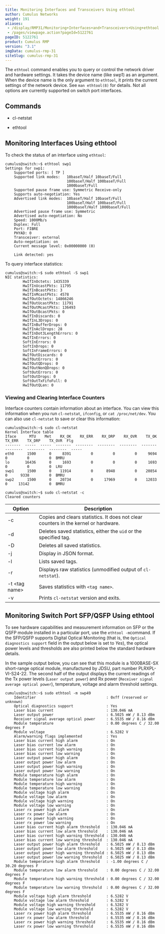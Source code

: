 ```yaml
---
title: Monitoring Interfaces and Transceivers Using ethtool
author: Cumulus Networks
weight: 191
aliases:
 - /display/RMP31/Monitoring+Interfaces+and+Transceivers+Using+ethtool
 - /pages/viewpage.action?pageId=5122761
pageID: 5122761
product: Cumulus RMP
version: "3.1"
imgData: cumulus-rmp-31
siteSlug: cumulus-rmp-31
---
```

The `ethtool` command enables you to query or control the network driver
and hardware settings. It takes the device name (like swp1) as an
argument. When the device name is the only argument to `ethtool`, it
prints the current settings of the network device. See `man ethtool(8)`
for details. Not all options are currently supported on switch port
interfaces.

## Commands</span>

  - cl-netstat

  - ethtool

## Monitoring Interfaces Using ethtool</span>

To check the status of an interface using `ethtool`:

    cumulus@switch:~$ ethtool swp1
    Settings for swp1:
        Supported ports: [ TP ]
        Supported link modes:   10baseT/Half 10baseT/Full 
                                100baseT/Half 100baseT/Full 
                                1000baseT/Full 
        Supported pause frame use: Symmetric Receive-only
        Supports auto-negotiation: Yes
        Advertised link modes:  10baseT/Half 10baseT/Full 
                                100baseT/Half 100baseT/Full 
                                1000baseT/Half 1000baseT/Full 
        Advertised pause frame use: Symmetric
        Advertised auto-negotiation: No
        Speed: 1000Mb/s
        Duplex: Full
        Port: FIBRE
        PHYAD: 0
        Transceiver: external
        Auto-negotiation: on
        Current message level: 0x00000000 (0)
                       
        Link detected: yes

To query interface statistics:

    cumulus@switch:~$ sudo ethtool -S swp1
    NIC statistics:
            HwIfInOctets: 1435339
            HwIfInUcastPkts: 11795
            HwIfInBcastPkts: 3
            HwIfInMcastPkts: 4578
            HwIfOutOctets: 14866246
            HwIfOutUcastPkts: 11791
            HwIfOutMcastPkts: 136493
            HwIfOutBcastPkts: 0
            HwIfInDiscards: 0
            HwIfInL3Drops: 0
            HwIfInBufferDrops: 0
            HwIfInAclDrops: 28
            HwIfInDot3LengthErrors: 0
            HwIfInErrors: 0
            SoftInErrors: 0
            SoftInDrops: 0
            SoftInFrameErrors: 0
            HwIfOutDiscards: 0
            HwIfOutErrors: 0
            HwIfOutQDrops: 0
            HwIfOutNonQDrops: 0
            SoftOutErrors: 0
            SoftOutDrops: 0
            SoftOutTxFifoFull: 0
            HwIfOutQLen: 0

### Viewing and Clearing Interface Counters</span>

Interface counters contain information about an interface. You can view
this information when you run `cl-netstat`, `ifconfig`, or `cat
/proc/net/dev`. You can also use `cl-netstat` to save or clear this
information:

    cumulus@switch:~$ sudo cl-netstat
    Kernel Interface table
    Iface      MTU    Met    RX_OK    RX_ERR    RX_DRP    RX_OVR    TX_OK    TX_ERR    TX_DRP    TX_OVR  Flg
    -------  -----  -----  -------  --------  --------  --------  -------  --------  --------  --------  -----
    eth0      1500      0     8391         0         0         0     9694         0         0         0  BMRU
    lo       16436      0     1693         0         0         0     1693         0         0         0  LRU
    swp1      1500      0    11914         0      8948         0    20854         0      9338         0  BMRU
    swp2      1500      0    20734         0     17969         0    12033         0     13142         0  BMRU
     
    cumulus@switch:~$ sudo cl-netstat -c
    Cleared counters

| Option           | Description                                                                         |
| ---------------- | ----------------------------------------------------------------------------------- |
| \-c              | Copies and clears statistics. It does not clear counters in the kernel or hardware. |
| \-d              | Deletes saved statistics, either the `uid` or the specified tag.                    |
| \-D              | Deletes all saved statistics.                                                       |
| \-j              | Display in JSON format.                                                             |
| \-l              | Lists saved tags.                                                                   |
| \-r              | Displays raw statistics (unmodified output of `cl-netstat`).                        |
| \-t \<tag name\> | Saves statistics with `<tag name>`.                                                 |
| \-v              | Prints `cl-netstat` version and exits.                                              |

## Monitoring Switch Port SFP/QSFP Using ethtool</span>

To see hardware capabilities and measurement information on SFP or the
QSFP module installed in a particular port, use the ` ethtool -m
 `command. If the SFP/QSFP supports Digital Optical Monitoring (that is,
the `Optical diagnostics support` field in the output below is set to
*Yes*), the optical power levels and thresholds are also printed below
the standard hardware details.

In the sample output below, you can see that this module is a
1000BASE-SX short-range optical module, manufactured by JDSU, part
number PLRXPL-VI-S24-22. The second half of the output displays the
current readings of the Tx power levels (`Laser output power`) and Rx
power (`Receiver signal average optical power`), temperature, voltage
and alarm threshold settings.

    cumulus@switch:~$ sudo ethtool -m swp49
        Identifier                                : 0xff (reserved or unknown)
        Optical diagnostics support               : Yes
        Laser bias current                        : 130.046 mA
        Laser output power                        : 6.5025 mW / 8.13 dBm
        Receiver signal average optical power     : 6.5535 mW / 8.16 dBm
        Module temperature                        : 0.00 degrees C / 32.00 degrees F
        Module voltage                            : 6.5282 V
        Alarm/warning flags implemented           : Yes
        Laser bias current high alarm             : On
        Laser bias current low alarm              : On
        Laser bias current high warning           : On
        Laser bias current low warning            : On
        Laser output power high alarm             : On
        Laser output power low alarm              : On
        Laser output power high warning           : On
        Laser output power low warning            : On
        Module temperature high alarm             : On
        Module temperature low alarm              : On
        Module temperature high warning           : On
        Module temperature low warning            : On
        Module voltage high alarm                 : On
        Module voltage low alarm                  : On
        Module voltage high warning               : On
        Module voltage low warning                : On
        Laser rx power high alarm                 : On
        Laser rx power low alarm                  : On
        Laser rx power high warning               : On
        Laser rx power low warning                : On
        Laser bias current high alarm threshold   : 130.046 mA
        Laser bias current low alarm threshold    : 130.046 mA
        Laser bias current high warning threshold : 130.046 mA
        Laser bias current low warning threshold  : 130.046 mA
        Laser output power high alarm threshold   : 6.5025 mW / 8.13 dBm
        Laser output power low alarm threshold    : 6.5025 mW / 8.13 dBm
        Laser output power high warning threshold : 6.5025 mW / 8.13 dBm
        Laser output power low warning threshold  : 6.5025 mW / 8.13 dBm
        Module temperature high alarm threshold   : -1.00 degrees C / 30.20 degrees F
        Module temperature low alarm threshold    : 0.00 degrees C / 32.00 degrees F
        Module temperature high warning threshold : 0.00 degrees C / 32.00 degrees F
        Module temperature low warning threshold  : 0.00 degrees C / 32.00 degrees F
        Module voltage high alarm threshold       : 6.5282 V
        Module voltage low alarm threshold        : 6.5282 V
        Module voltage high warning threshold     : 6.5282 V
        Module voltage low warning threshold      : 6.5282 V
        Laser rx power high alarm threshold       : 6.5535 mW / 8.16 dBm
        Laser rx power low alarm threshold        : 6.5535 mW / 8.16 dBm
        Laser rx power high warning threshold     : 6.5535 mW / 8.16 dBm
        Laser rx power low warning threshold      : 6.5535 mW / 8.16 dBm

